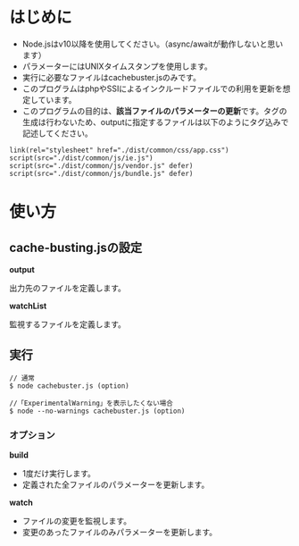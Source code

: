 # はじめに

- Node.jsはv10以降を使用してください。（async/awaitが動作しないと思います）
- パラメーターにはUNIXタイムスタンプを使用します。
- 実行に必要なファイルはcachebuster.jsのみです。
- このプログラムはphpやSSIによるインクルードファイルでの利用を更新を想定しています。
- このプログラムの目的は、**該当ファイルのパラメーターの更新**です。タグの生成は行わないため、outputに指定するファイルは以下のようにタグ込みで記述してください。

```
link(rel="stylesheet" href="./dist/common/css/app.css")
script(src="./dist/common/js/ie.js")
script(src="./dist/common/js/vendor.js" defer)
script(src="./dist/common/js/bundle.js" defer)
```

# 使い方

## cache-busting.jsの設定

**output**

出力先のファイルを定義します。

**watchList**

監視するファイルを定義します。

## 実行

```
// 通常
$ node cachebuster.js (option)

//「ExperimentalWarning」を表示したくない場合
$ node --no-warnings cachebuster.js (option)
```

### オプション

**build** 

- 1度だけ実行します。
- 定義された全ファイルのパラメーターを更新します。

**watch**

- ファイルの変更を監視します。
- 変更のあったファイルのみパラメーターを更新します。